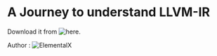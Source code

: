 # A Journey to understand LLVM-IR
Download it from ![here]("").

Author : ![ElementalX](https://twitter.com/ElementalX2)
